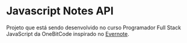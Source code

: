 # Javascript Notes API

Projeto que está sendo desenvolvido no curso Programador Full Stack JavaScript da OneBitCode inspirado no [Evernote](https://evernote.com/intl/pt-br).
